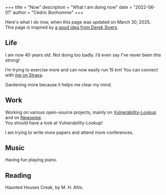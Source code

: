 +++
title = "Now"
description = "What I am doing now"
date = "2022-06-01"
author = "Cédric Bonhomme"
+++

Here's what I do now, when this page was updated on March 30, 2025.  
This page is inspired by [a good idea from Derek Sivers](https://nownownow.com/about).


## Life

I am now 40 years old. Not doing too badly. I’d even say I've never been this strong!

I’m trying to exercise more and can now easily run 15 km!
You can connect with [me on Strava](https://www.strava.com/athletes/cedricbonhomme).

Gardening more because it helps me clear my mind.


## Work

Working on various open-source projects, mainly on
[Vulnerability-Lookup](https://github.com/vulnerability-lookup/vulnerability-lookup) and on
[Newspipe](https://github.com/cedricbonhomme/newspipe).  
You should have a look at Vulnerability-Lookup!

I am trying to write more papers and attend more conferences.


## Music

Having fun playing piano.


## Reading

Haunted Houses Creak, by M. H. Altis.

